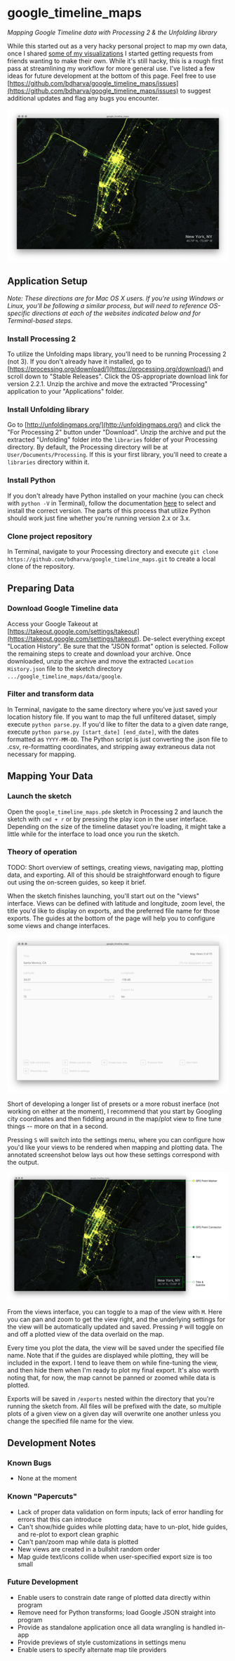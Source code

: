 # google_timeline_maps
_Mapping Google Timeline data with Processing 2 & the Unfolding library_

While this started out as a very hacky personal project to map my own data, once I shared [some of my visualizations](https://www.instagram.com/p/Bsl9pEoH_rf/) I started getting requests from friends wanting to make their own. While it's still hacky, this is a rough first pass at streamlining my workflow for more general use. I've listed a few ideas for future development at the bottom of this page. Feel free to use [https://github.com/bdharva/google_timeline_maps/issues](https://github.com/bdharva/google_timeline_maps/issues) to suggest additional updates and flag any bugs you encounter.

![Sample visualization](data/assets/hero.png?raw=true)

## Application Setup

_Note: These directions are for Mac OS X users. If you're using Windows or Linux, you'll be following a similar process, but will need to reference OS-specific directions at each of the websites indicated below and for Terminal-based steps._

### Install Processing 2

To utilize the Unfolding maps library, you'll need to be running Processing 2 (not 3). If you don't already have it installed, go to [https://processing.org/download/](https://processing.org/download/) and scroll down to "Stable Releases". Click the OS-appropriate download link for version 2.2.1. Unzip the archive and move the extracted "Processing" application to your "Applications" folder.

### Install Unfolding library

Go to [http://unfoldingmaps.org/](http://unfoldingmaps.org/) and click the "For Processing 2" button under "Download". Unzip the archive and put the extracted "Unfolding" folder into the `libraries` folder of your Processing directory. By default, the Processing directory will be at `User/Documents/Processing`. If this is your first library, you'll need to create a `libraries` directory within it.

### Install Python

If you don't already have Python installed on your machine (you can check with `python -V` in Terminal), follow the documentation [here](https://wiki.python.org/moin/BeginnersGuide/Download) to select and install the correct version. The parts of this process that utilize Python should work just fine whether you're running version 2.x or 3.x.

### Clone project repository

In Terminal, navigate to your Processing directory and execute `git clone https://github.com/bdharva/google_timeline_maps.git` to create a local clone of the repository.

## Preparing Data

### Download Google Timeline data

Access your Google Takeout at [https://takeout.google.com/settings/takeout](https://takeout.google.com/settings/takeout). De-select everything except "Location History". Be sure that the "JSON format" option is selected. Follow the remaining steps to create and download your archive. Once downloaded, unzip the archive and move the extracted `Location History.json` file to the sketch directory `.../google_timeline_maps/data/google`.

### Filter and transform data

In Terminal, navigate to the same directory where you've just saved your location history file. If you want to map the full unfiltered dataset, simply execute `python parse.py`. If you'd like to filter the data to a given date range, execute `python parse.py [start_date] [end_date]`, with the dates formatted as `YYYY-MM-DD`. The Python script is just converting the .json file to .csv, re-formatting coordinates, and stripping away extraneous data not necessary for mapping.

## Mapping Your Data

### Launch the sketch

Open the `google_timeline_maps.pde` sketch in Processing 2 and launch the sketch with `cmd + r` or by pressing the play icon in the user interface. Depending on the size of the timeline dataset you're loading, it might take a little while for the interface to load once you run the sketch.

### Theory of operation

TODO: Short overview of settings, creating views, navigating map, plotting data, and exporting. All of this should be straightforward enough to figure out using the on-screen guides, so keep it brief.

When the sketch finishes launching, you'll start out on the "views" interface. Views can be defined with latitude and longitude, zoom level, the title you'd like to display on exports, and the preferred file name for those exports. The guides at the bottom of the page will help you to configure some views and change interfaces.

![Sample visualization](data/assets/views.png?raw=true)

Short of developing a longer list of presets or a more robust inerface (not working on either at the moment), I recommend that you start by Googling city coordinates and then fiddling around in the map/plot view to fine tune things -- more on that in a second.

Pressing `S` will switch into the settings menu, where you can configure how you'd like your views to be rendered when mapping and plotting data. The annotated screenshot below lays out how these settings correspond with the output.

![Sample visualization](data/assets/settings.png?raw=true)

From the views interface, you can toggle to a map of the view with `M`. Here you can pan and zoom to get the view right, and the underlying settings for the view will be automatically updated and saved. Pressing `P` will toggle on and off a plotted view of the data overlaid on the map.

Every time you plot the data, the view will be saved under the specified file name. Note that if the guides are displayed while plotting, they will be included in the export. I tend to leave them on while fine-tuning the view, and then hide them when I'm ready to plot my final export. It's also worth noting that, for now, the map cannot be panned or zoomed while data is plotted.

Exports will be saved in `/exports` nested within the directory that you're running the sketch from. All files will be prefixed with the date, so multiple plots of a given view on a given day will overwrite one another unless you change the specified file name for the view.

## Development Notes

### Known Bugs

*	None at the moment

### Known "Papercuts"

*	Lack of proper data validation on form inputs; lack of error handling for errors that this can introduce
*	Can't show/hide guides while plotting data; have to un-plot, hide guides, and re-plot to export clean graphic
*	Can't pan/zoom map while data is plotted
*	New views are created in a bullshit random order
*	Map guide text/icons collide when user-specified export size is too small

### Future Development

*	Enable users to constrain date range of plotted data directly within program
*	Remove need for Python transforms; load Google JSON straight into program
*	Provide as standalone application once all data wrangling is handled in-app
*	Provide previews of style customizations in settings menu
*	Enable users to specify alternate map tile providers
